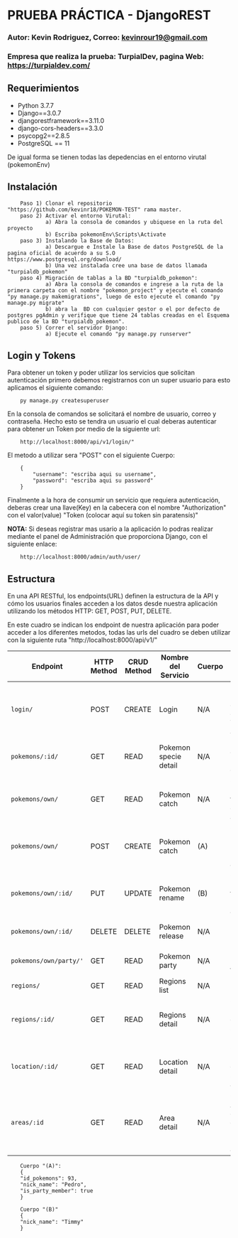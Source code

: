 # PRUEBA PRÁCTICA - DjangoREST
### Autor: Kevin Rodriguez, Correo: kevinrour19@gmail.com 
### Empresa que realiza la prueba: TurpialDev, pagina Web: https://turpialdev.com/

## Requerimientos
- Python 3.7.7
- Django==3.0.7
- djangorestframework==3.11.0
- django-cors-headers==3.3.0
- psycopg2==2.8.5
- PostgreSQL == 11

De igual forma se tienen todas las depedencias en el entorno virutal (pokemonEnv)

## Instalación
```
	Paso 1) Clonar el repositorio "https://github.com/kevinr18/POKEMON-TEST" rama master.
	paso 2) Activar el entorno Virutal: 
			a) Abra la consola de comandos y ubiquese en la ruta del proyecto
			b) Escriba pokemonEnv\Scripts\Activate
	paso 3) Instalando la Base de Datos:
			a) Descargue e Instale la Base de datos PostgreSQL de la pagina oficial de acuerdo a su S.O https://www.postgresql.org/download/
			b) Una vez instalada cree una base de datos llamada "turpialdb_pokemon"
	paso 4) Migración de tablas a la BD "turpialdb_pokemon":
			a) Abra la consola de comandos e ingrese a la ruta de la primera carpeta con el nombre "pokemon_project" y ejecute el comando "py manage.py makemigrations", luego de esto ejecute el comando "py manage.py migrate"
			b) abra la  BD con cualquier gestor o el por defecto de postgres pgAdmin y verifique que tiene 24 tablas creadas en el Esquema publico de la BD "turpialdb_pokemon".
	paso 5) Correr el servidor Django:
			a) Ejecute el comando "py manage.py runserver"
```
## Login y Tokens
Para obtener un token y poder utilizar los servicios que solicitan autenticación primero debemos registrarnos con un super usuario para esto aplicamos el siguiente comando:
```
	py manage.py createsuperuser
```
En la consola de comandos se solicitará el nombre de usuario, correo y contraseña. Hecho esto se tendra un usuario el cual deberas autenticar para obtener un Token por medio de la siguiente url:
```
	http://localhost:8000/api/v1/login/"
```
El metodo a utilizar sera "POST" con el siguiente Cuerpo:
```
	{
		"username": "escriba aqui su username",
		"password": "escriba aqui su password"
	}
```
Finalmente a la hora de consumir un servicio que requiera autenticación, deberas crear una llave(Key) en la cabecera con el nombre "Authorization" con el valor(value) "Token (colocar aquí su token sin paratensís)"

**NOTA:**
Si deseas registrar mas usario a la aplicación lo podras realizar mediante el panel de Administración que proporciona Django, con el siguiente enlace:
```
	http://localhost:8000/admin/auth/user/
```

## Estructura
En una API RESTful, los endpoints(URL) definen la estructura de la API y cómo los usuarios finales acceden a los datos desde nuestra aplicación utilizando los métodos HTTP: GET, POST, PUT, DELETE.

En este cuadro se indican los endpoint de nuestra aplicación para poder acceder a los diferentes metodos, todas las urls del cuadro se deben utilizar con la siguiente ruta "http://localhost:8000/api/v1/"

Endpoint |HTTP Method | CRUD Method | Nombre del Servicio| Cuerpo | Resultado
-- | -- |-- |-- | -- | --
`login/` | POST | CREATE |Login | N/A | Ingresar con un usuario creado y obtener el Token de acceso
`pokemons/:id/` | GET | READ | Pokemon specie detail | N/A | Obtener los detalles de un pokemon en especifico. 
`pokemons/own/` | GET | READ | Pokemon catch | N/A | Obtener los pokemons en tu party (debe estar autenticado)
`pokemons/own/` | POST | CREATE | Pokemon catch | (A) | Guardar un pokemon en tu "Storage" (debe estar autenticado)
`pokemons/own/:id/` | PUT | UPDATE |Pokemon rename | (B) | Cambia el "nickname" a tu pokemon (debe estar autenticado)
`pokemons/own/:id/` | DELETE | DELETE | Pokemon release | N/A | Eliminar un pokemon de tu "Storage"
`pokemons/own/party/'` | GET | READ | Pokemon party | N/A | Obtener los pokemons en tu "Party"
`regions/` | GET | READ | Regions list | N/A | Obtener todas las Regiones
`regions/:id/` | GET | READ | Regions detail | N/A | Obtener una Region en especifica con sus detalles de ubicación
`location/:id/` | GET | READ | Location detail | N/A | Obtener una Ubicacion en especifica con sus detalles de area
`areas/:id` | GET | READ | Area detail | N/A | Obtener una Area y los detalles de las especies Pokemon pertenecientes a dicha Area

```
	Cuerpo "(A)": 
	{
	"id_pokemons": 93,
	"nick_name": "Pedro",
	"is_party_member": true
	}
```
```
	Cuerpo "(B)"
	{
	"nick_name": "Timmy"
	}
```

